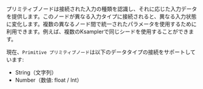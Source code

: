 
プリミティブノードは接続された入力の種類を認識し、それに応じた入力データを提供します。このノードが異なる入力タイプに接続されると、異なる入力状態に変化します。複数の異なるノード間で統一されたパラメータを使用するために利用できます。例えば、複数のKsamplerで同じシードを使用することができます。

現在、`Primitive プリミティブノード`は以下のデータタイプの接続をサポートしています:
- String（文字列）
- Number（数値: float / Int）
